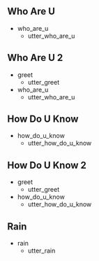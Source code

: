 ## Who Are U
* who_are_u
    - utter_who_are_u

## Who Are U 2
* greet
    - utter_greet
* who_are_u
    - utter_who_are_u

## How Do U Know
* how_do_u_know
    - utter_how_do_u_know

## How Do U Know 2
* greet
    - utter_greet
* how_do_u_know
    - utter_how_do_u_know

## Rain
* rain
    - utter_rain